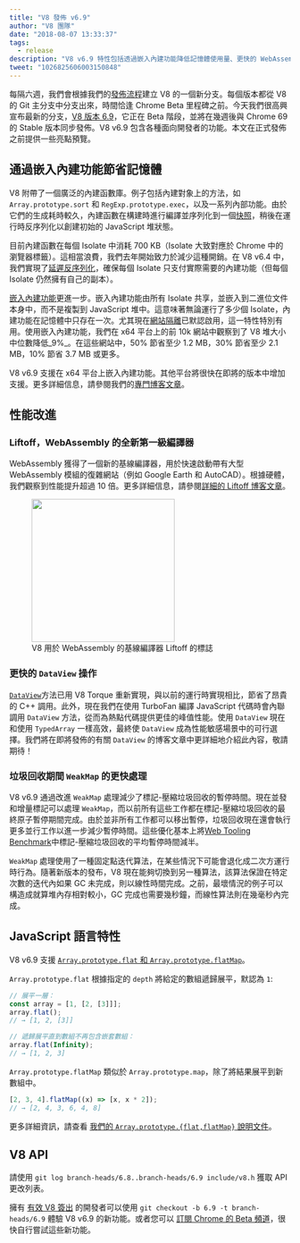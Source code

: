 ```yaml
---
title: "V8 發佈 v6.9"
author: "V8 團隊"
date: "2018-08-07 13:33:37"
tags: 
  - release
description: "V8 v6.9 特性包括透過嵌入內建功能降低記憶體使用量、更快的 WebAssembly 啟動速度（使用 Liftoff 引擎）、更好的 DataView 與 WeakMap 性能，以及更多內容！"
tweet: "1026825606003150848"
---
```

每隔六週，我們會根據我們的[發佈流程](/docs/release-process)建立 V8 的一個新分支。每個版本都從 V8 的 Git 主分支中分支出來，時間恰逢 Chrome Beta 里程碑之前。今天我們很高興宣布最新的分支，[V8 版本 6.9](https://chromium.googlesource.com/v8/v8.git/+log/branch-heads/6.9)，它正在 Beta 階段，並將在幾週後與 Chrome 69 的 Stable 版本同步發佈。V8 v6.9 包含各種面向開發者的功能。本文在正式發佈之前提供一些亮點預覽。

<!--truncate-->
## 通過嵌入內建功能節省記憶體

V8 附帶了一個廣泛的內建函數庫。例子包括內建對象上的方法，如 `Array.prototype.sort` 和 `RegExp.prototype.exec`，以及一系列內部功能。由於它們的生成耗時較久，內建函數在構建時進行編譯並序列化到一個[快照](/blog/custom-startup-snapshots)，稍後在運行時反序列化以創建初始的 JavaScript 堆狀態。

目前內建函數在每個 Isolate 中消耗 700 KB（Isolate 大致對應於 Chrome 中的瀏覽器標籤）。這相當浪費，我們去年開始致力於減少這種開銷。在 V8 v6.4 中，我們實現了[延遲反序列化](/blog/lazy-deserialization)，確保每個 Isolate 只支付實際需要的內建功能（但每個 Isolate 仍然擁有自己的副本）。

[嵌入內建功能](/blog/embedded-builtins)更進一步。嵌入內建功能由所有 Isolate 共享，並嵌入到二進位文件本身中，而不是複製到 JavaScript 堆中。這意味著無論運行了多少個 Isolate，內建功能在記憶體中只存在一次。尤其現在[網站隔離](https://developers.google.com/web/updates/2018/07/site-isolation)已默認啟用，這一特性特別有用。使用嵌入內建功能，我們在 x64 平台上的前 10k 網站中觀察到了 V8 堆大小中位數降低_9%_。在這些網站中，50% 節省至少 1.2 MB，30% 節省至少 2.1 MB，10% 節省 3.7 MB 或更多。

V8 v6.9 支援在 x64 平台上嵌入內建功能。其他平台將很快在即將的版本中增加支援。更多詳細信息，請參閱我們的[專門博客文章](/blog/embedded-builtins)。

## 性能改進

### Liftoff，WebAssembly 的全新第一級編譯器

WebAssembly 獲得了一個新的基線編譯器，用於快速啟動帶有大型 WebAssembly 模組的復雜網站（例如 Google Earth 和 AutoCAD）。根據硬體，我們觀察到性能提升超過 10 倍。更多詳細信息，請參閱[詳細的 Liftoff 博客文章](/blog/liftoff)。

<figure>
  <img src="/_img/v8-liftoff.svg" width="256" height="256" alt="" loading="lazy"/>
  <figcaption>V8 用於 WebAssembly 的基線編譯器 Liftoff 的標誌</figcaption>
</figure>

### 更快的 `DataView` 操作

[`DataView`](https://tc39.es/ecma262/#sec-dataview-objects)方法已用 V8 Torque 重新實現，與以前的運行時實現相比，節省了昂貴的 C++ 調用。此外，現在我們在使用 TurboFan 編譯 JavaScript 代碼時會內聯調用 `DataView` 方法，從而為熱點代碼提供更佳的峰值性能。使用 `DataView` 現在和使用 `TypedArray` 一樣高效，最終使 `DataView` 成為性能敏感場景中的可行選擇。我們將在即將發佈的有關 `DataView` 的博客文章中更詳細地介紹此內容，敬請期待！

### 垃圾回收期間 `WeakMap` 的更快處理

V8 v6.9 通過改進 `WeakMap` 處理減少了標記-壓縮垃圾回收的暫停時間。現在並發和增量標記可以處理 `WeakMap`，而以前所有這些工作都在標記-壓縮垃圾回收的最終原子暫停期間完成。由於並非所有工作都可以移出暫停，垃圾回收現在還會執行更多並行工作以進一步減少暫停時間。這些優化基本上將[Web Tooling Benchmark](https://github.com/v8/web-tooling-benchmark)中標記-壓縮垃圾回收的平均暫停時間減半。

`WeakMap` 處理使用了一種固定點迭代算法，在某些情況下可能會退化成二次方運行時行為。隨著新版本的發布，V8 現在能夠切換到另一種算法，該算法保證在特定次數的迭代內如果 GC 未完成，則以線性時間完成。之前，最壞情況的例子可以構造成就算堆內存相對較小，GC 完成也需要幾秒鐘，而線性算法則在幾毫秒內完成。

## JavaScript 語言特性

V8 v6.9 支援 [`Array.prototype.flat` 和 `Array.prototype.flatMap`](/features/array-flat-flatmap)。

`Array.prototype.flat` 根據指定的 `depth` 將給定的數組遞歸展平，默認為 `1`:

```js
// 展平一層：
const array = [1, [2, [3]]];
array.flat();
// → [1, 2, [3]]

// 遞歸展平直到數組不再包含嵌套數組：
array.flat(Infinity);
// → [1, 2, 3]
```

`Array.prototype.flatMap` 類似於 `Array.prototype.map`，除了將結果展平到新數組中。

```js
[2, 3, 4].flatMap((x) => [x, x * 2]);
// → [2, 4, 3, 6, 4, 8]
```

更多詳細資訊，請查看 [我們的 `Array.prototype.{flat,flatMap}` 說明文件](/features/array-flat-flatmap)。

## V8 API

請使用 `git log branch-heads/6.8..branch-heads/6.9 include/v8.h` 獲取 API 更改列表。

擁有 [有效 V8 簽出](/docs/source-code#using-git) 的開發者可以使用 `git checkout -b 6.9 -t branch-heads/6.9` 體驗 V8 v6.9 的新功能。或者您可以 [訂閱 Chrome 的 Beta 頻道](https://www.google.com/chrome/browser/beta.html)，很快自行嘗試這些新功能。

